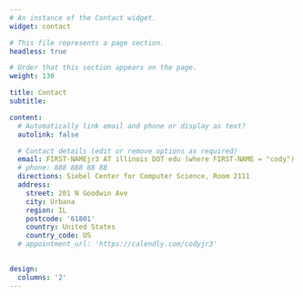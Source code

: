 ```yaml
---
# An instance of the Contact widget.
widget: contact

# This file represents a page section.
headless: true

# Order that this section appears on the page.
weight: 130

title: Contact
subtitle:

content:
  # Automatically link email and phone or display as text?
  autolink: false

  # Contact details (edit or remove options as required)
  email: FIRST-NAMEjr3 AT illinois DOT edu (where FIRST-NAME = "cody")
  # phone: 888 888 88 88
  directions: Siebel Center for Computer Science, Room 2111
  address:
    street: 201 N Goodwin Ave
    city: Urbana
    region: IL
    postcode: '61801'
    country: United States
    country_code: US
  # appointment_url: 'https://calendly.com/codyjr3'
  

design:
  columns: '2'
---
```

